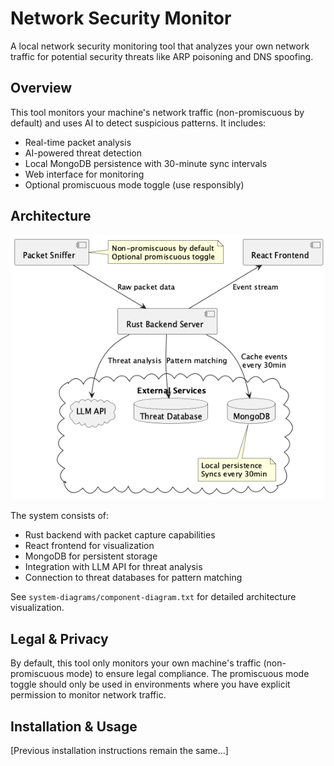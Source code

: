 # Network Security Monitor

A local network security monitoring tool that analyzes your own network traffic for potential security threats like ARP poisoning and DNS spoofing.

## Overview

This tool monitors your machine's network traffic (non-promiscuous by default) and uses AI to detect suspicious patterns. It includes:

- Real-time packet analysis
- AI-powered threat detection
- Local MongoDB persistence with 30-minute sync intervals
- Web interface for monitoring
- Optional promiscuous mode toggle (use responsibly)

## Architecture

![component-diagram](./system-diagrams/Network%20Security%20Monitor.png)

The system consists of:

- Rust backend with packet capture capabilities
- React frontend for visualization
- MongoDB for persistent storage
- Integration with LLM API for threat analysis
- Connection to threat databases for pattern matching

See `system-diagrams/component-diagram.txt` for detailed architecture visualization.

## Legal & Privacy

By default, this tool only monitors your own machine's traffic (non-promiscuous mode) to ensure legal compliance. The promiscuous mode toggle should only be used in environments where you have explicit permission to monitor network traffic.

## Installation & Usage

[Previous installation instructions remain the same...]
